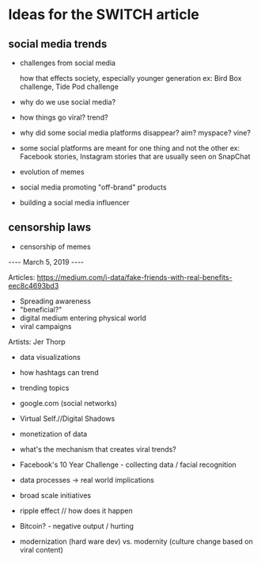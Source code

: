  # Ideas for the SWITCH article 

## social media trends  
  
* challenges from social media 
  
  how that effects society, especially younger generation 
  ex: Bird Box challenge, Tide Pod challenge
  
*  why do we use social media? 
 * how things go viral? trend?
*  why did some social media platforms disappear? aim? myspace? vine?
* some social platforms are meant for one thing and not the other 
 ex: Facebook stories, Instagram stories that are usually seen on SnapChat
* evolution of memes 
* social media promoting "off-brand" products
 
  
 * building a social media influencer
  
## censorship laws 

* censorship of memes 

---- March 5, 2019 ----

Articles:
https://medium.com/i-data/fake-friends-with-real-benefits-eec8c4693bd3

- Spreading awareness 
- "beneficial?"
- digital medium entering physical world
- viral campaigns

Artists:
Jer Thorp
- data visualizations

- how hashtags can trend
- trending topics
- google.com (social networks) 
- Virtual Self.//Digital Shadows
- monetization of data
- what's the mechanism that creates viral trends?
- Facebook's 10 Year Challenge - collecting data / facial recognition
- data processes -> real world implications 
- broad scale initiatives
- ripple effect // how does it happen
- Bitcoin? - negative output / hurting 
- modernization (hard ware dev) vs. modernity (culture change based on viral content)
